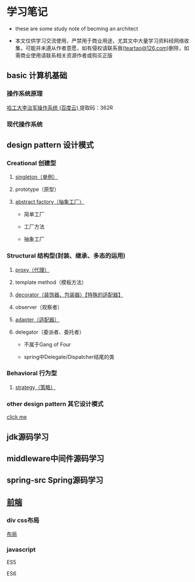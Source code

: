 # 学习笔记



- these are some study note of becming an architect 

- 本文仅供学习交流使用，严禁用于商业用途，尤其文中大量学习资料经网络收集，可能并未遵从作者意愿，如有侵权请联系我(teartao@126.com)删除，如需商业使用请联系相关资源作者或购买正版
## basic 计算机基础
### 操作系统原理
[哈工大李治军操作系统 (百度云) ](https://pan.baidu.com/s/1nYezvewH09i3Tf6YPeUKSw)
提取码：362R

### 现代操作系统


## design pattern 设计模式
### Creational 创建型

1. [singleton（单例）](https://github.com/teartao/becoming-architect/tree/master/design-pattern/singleton)

2. prototype（原型）

3. [abstract factory（抽象工厂）](https://github.com/teartao/becoming-architect/tree/master/design-pattern/abstract-factory)

   - 简单工厂

   - 工厂方法

   - 抽象工厂

### Structural 结构型(封装、继承、多态的运用)

1. [proxy（代理）](https://github.com/teartao/becoming-architect/tree/master/design-pattern/proxy)

2. template method（模板方法）

3. [decorator（装饰器、包装器）【特殊的适配器】](https://github.com/teartao/becoming-architect/tree/master/design-pattern/decorator)

4. observer（观察者）

5. [adapter（适配器）](https://github.com/teartao/becoming-architect/tree/master/design-pattern/adapter)

6. delegator（委派者、委托者）

   - 不属于Gang of Four

   - spring中Delegate/Dispatcher结尾的类

### Behavioral 行为型

1. [strategy（策略）](https://github.com/teartao/becoming-architect/tree/master/design-pattern/strategy)

### other design pattern 其它设计模式

[click me](https://java-design-patterns.com/patterns/)



## jdk源码学习



## middleware中间件源码学习





## spring-src Spring源码学习




## [前端](./frontend/README.md)

### div css布局

[布局](./frontend/div_css/README.md)


### javascript

ES5

ES6



